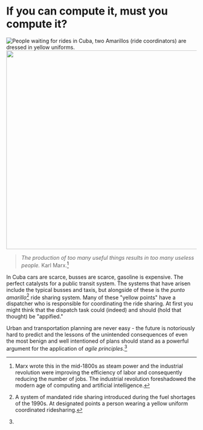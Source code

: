 # If you can compute it, must you compute it?

![People waiting for rides in Cuba, two Amarillos (ride coordinators) are dressed in yellow uniforms.](https://hitchwiki.org/en/images/en/b/bf/Amarillo.jpg)
<img src="https://hitchwiki.org/en/images/en/b/bf/Amarillo.jpg" style="width: 650px; height: 525px; object-fit: cover; object-position: 120px 20px;">

> *The production of too many useful things results in too many useless people.* Karl Marx.[^marx]

In Cuba cars are scarce, busses are scarce, gasoline is expensive. The perfect catalysts for a public transit system. The systems that have arisen include the typical busses and taxis, but alongside of these is the *punto amarillo*[^amarillo] ride sharing system. Many of these "yellow points" have a dispatcher who is responsible for coordinating the ride sharing. At first you might think that the dispatch task could (indeed) and should (hold that thought) be "appified."

Urban and transportation planning are never easy - the future is notoriously hard to predict and the lessons of the unintended consequences of even the most benign and well intentioned of plans should stand as a powerful argument for the application of *agile principles*.[^agile]

[^marx]: Marx wrote this in the mid-1800s as steam power and the industrial revolution were improving the efficiency of labor and consequently reducing the number of jobs. The industrial revolution foreshadowed the modern age of computing and artificial intelligence.

[^amarillo]: A system of mandated ride sharing introduced during the fuel shortages of the 1990s. At designated points a person wearing a yellow uniform coordinated ridesharing.

[^agile]: 

